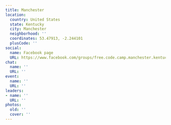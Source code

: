```yaml
---
title: Manchester
location:
  country: United States
  state: Kentucky
  city: Manchester
  neighborhood: ''
  coordinates: 53.47913, -2.244101
  plusCode: ''
social:
  name: Facebook page
  URL: https://www.facebook.com/groups/free.code.camp.manchester.kentucky
chat:
  name: ''
  URL: ''
event:
  name: ''
  URL: ''
leaders:
- name: ''
  URL: ''
photos:
  old: ''
  cover: ''
---
```

